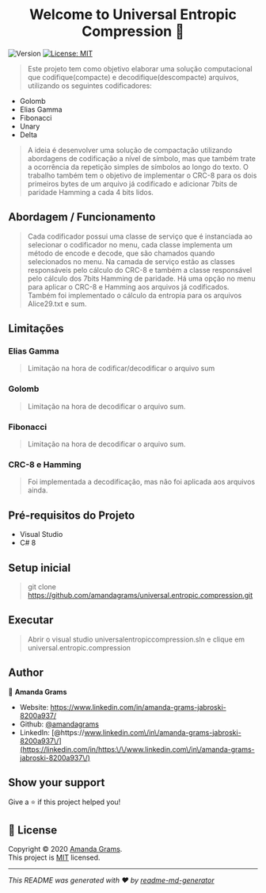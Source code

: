 <h1 align="center">Welcome to Universal Entropic Compression 👋</h1>
<p>
  <img alt="Version" src="https://img.shields.io/badge/version-1.0.0-blue.svg?cacheSeconds=2592000" />
  <a href="https://tldrlegal.com/license/mit-license" target="_blank">
    <img alt="License: MIT" src="https://img.shields.io/badge/License-MIT-yellow.svg" />
  </a>
</p>

> Este projeto tem como objetivo elaborar uma solução computacional que codifique(compacte) e decodifique(descompacte) arquivos, utilizando os seguintes codificadores:
   *	Golomb
   *	Elias Gamma
   *	Fibonacci
   *	Unary
   *	Delta
>A ideia é desenvolver uma solução de compactação utilizando abordagens de codificação a nível de símbolo, mas que também trate a ocorrência da repetição simples de símbolos ao longo do texto.
O trabalho também tem o objetivo de implementar o CRC-8 para os dois primeiros bytes de um arquivo já codificado e adicionar 7bits de paridade Hamming a cada 4 bits lidos.

## Abordagem / Funcionamento
>Cada codificador possui uma classe de serviço que é instanciada ao selecionar o codificador no menu, cada classe implementa um método de encode e decode, que são chamados quando selecionados no menu.
Na camada de serviço estão as classes responsáveis pelo cálculo do CRC-8 e também a classe responsável pelo cálculo dos 7bits Hamming de paridade.
Há uma opção no menu para aplicar o CRC-8 e Hamming aos arquivos já codificados. 
Também foi implementado o cálculo da entropia para os arquivos Alice29.txt e sum.

## Limitações

### Elias Gamma
>Limitação na hora de codificar/decodificar o arquivo sum
### Golomb
>Limitação na hora de decodificar o arquivo sum.
### Fibonacci
>Limitação na hora de decodificar o arquivo sum.
### CRC-8 e Hamming
>Foi implementada a decodificação, mas não foi aplicada aos arquivos ainda.

## Pré-requisitos do Projeto

*	Visual Studio
*	C# 8

## Setup inicial

>git clone https://github.com/amandagrams/universal.entropic.compression.git

## Executar
>Abrir o visual studio universalentropiccompression.sln e clique em universal.entropic.compression 

## Author

👤 **Amanda Grams**

* Website: https://www.linkedin.com/in/amanda-grams-jabroski-8200a937/
* Github: [@amandagrams](https://github.com/amandagrams)
* LinkedIn: [@https:\/\/www.linkedin.com\/in\/amanda-grams-jabroski-8200a937\/](https://linkedin.com/in/https:\/\/www.linkedin.com\/in\/amanda-grams-jabroski-8200a937\/)

## Show your support

Give a ⭐️ if this project helped you!

## 📝 License

Copyright © 2020 [Amanda Grams](https://github.com/amandagrams).<br />
This project is [MIT](https://tldrlegal.com/license/mit-license) licensed.

***
_This README was generated with ❤️ by [readme-md-generator](https://github.com/kefranabg/readme-md-generator)_
